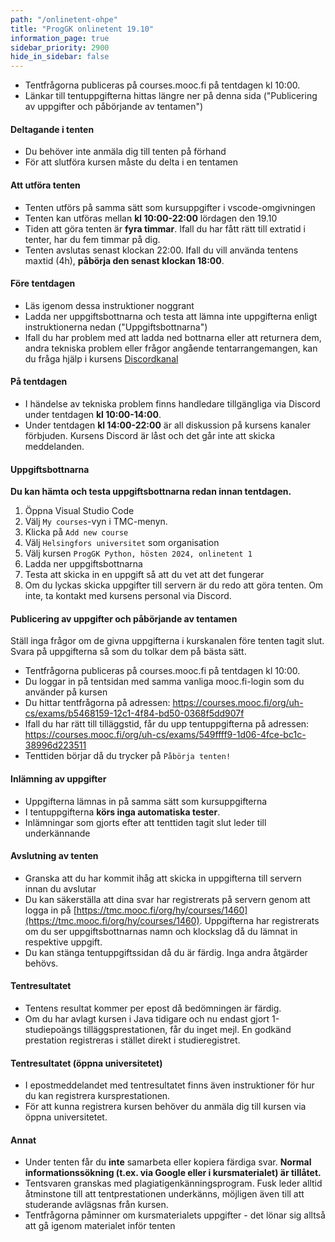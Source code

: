 ```yaml
---
path: "/onlinetent-ohpe"
title: "ProgGK onlinetent 19.10"
information_page: true
sidebar_priority: 2900
hide_in_sidebar: false
---
```


<!--# Ohjelmoinnin perusteet-->

* Tentfrågorna publiceras på courses.mooc.fi på tentdagen kl 10:00.
* Länkar till tentuppgifterna hittas längre ner på denna sida ("Publicering av uppgifter och påbörjande av tentamen")

#### Deltagande i tenten

* Du behöver inte anmäla dig till tenten på förhand
* För att slutföra kursen måste du delta i en tentamen

#### Att utföra tenten

* Tenten utförs på samma sätt som kursuppgifter i vscode-omgivningen
* Tenten kan utföras mellan **kl 10:00-22:00** lördagen den 19.10
* Tiden att göra tenten är **fyra timmar**. Ifall du har fått rätt till extratid i tenter, har du fem timmar på dig. 
* Tenten avslutas senast klockan 22:00. Ifall du vill använda tentens maxtid (4h), **påbörja den senast klockan 18:00**.


#### Före tentdagen

* Läs igenom dessa instruktioner noggrant
* Ladda ner uppgiftsbottnarna och testa att lämna inte uppgifterna enligt instruktionerna nedan ("Uppgiftsbottnarna")
* Ifall du har problem med att ladda ned bottnarna eller att returnera dem, andra tekniska problem eller frågor angående tentarrangemangen, kan du fråga hjälp i kursens [Discordkanal](https://study.cs.helsinki.fi/discord/join/ohjelmoinnin_mooc)

#### På tentdagen

* I händelse av tekniska problem finns handledare tillgängliga via Discord under tentdagen **kl 10:00-14:00**.
* Under tentdagen **kl 14:00-22:00** är all diskussion på kursens kanaler förbjuden. Kursens Discord är låst och det går inte att skicka meddelanden.

#### Uppgiftsbottnarna

**Du kan hämta och testa uppgiftsbottnarna redan innan tentdagen.**

1. Öppna Visual Studio Code
2. Välj `My courses`-vyn i TMC-menyn.
3. Klicka på `Add new course`
4. Välj `Helsingfors universitet` som organisation
5. Välj kursen `ProgGK Python, hösten 2024, onlinetent 1`
6. Ladda ner uppgiftsbottnarna
7. Testa att skicka in en uppgift så att du vet att det fungerar
8. Om du lyckas skicka uppgifter till servern är du redo att göra tenten. Om inte, ta kontakt med kursens personal via Discord.

#### Publicering av uppgifter och påbörjande av tentamen

<notice>
Ställ inga frågor om de givna uppgifterna i kurskanalen före tenten tagit slut. Svara på uppgifterna så som du tolkar dem på bästa sätt. 
</notice>

* Tentfrågorna publiceras på courses.mooc.fi på tentdagen kl 10:00.
* Du loggar in på tentsidan med samma vanliga mooc.fi-login som du använder på kursen 
* Du hittar tentfrågorna på adressen: <a href="https://courses.mooc.fi/org/uh-cs/exams/b5468159-12c1-4f84-bd50-0368f5dd907f">https://courses.mooc.fi/org/uh-cs/exams/b5468159-12c1-4f84-bd50-0368f5dd907f</a>
* Ifall du har rätt till tilläggstid, får du upp tentuppgifterna på adressen: <a href="https://courses.mooc.fi/org/uh-cs/exams/549ffff9-1d06-4fce-bc1c-38996d223511">https://courses.mooc.fi/org/uh-cs/exams/549ffff9-1d06-4fce-bc1c-38996d223511</a>
* Tenttiden börjar då du trycker på `Påbörja tenten!`


#### Inlämning av uppgifter

* Uppgifterna lämnas in på samma sätt som kursuppgifterna
* I tentuppgifterna **körs inga automatiska tester**.
* Inlämningar som gjorts efter att tenttiden tagit slut leder till underkännande

#### Avslutning av tenten

* Granska att du har kommit ihåg att skicka in uppgifterna till servern innan du avslutar
* Du kan säkerställa att dina svar har registrerats på servern genom att logga in på [https://tmc.mooc.fi/org/hy/courses/1460](https://tmc.mooc.fi/org/hy/courses/1460). Uppgifterna har registrerats om du ser uppgiftsbottnarnas namn och klockslag då du lämnat in respektive uppgift.
* Du kan stänga tentuppgiftssidan då du är färdig. Inga andra åtgärder behövs. 

#### Tentresultatet

* Tentens resultat kommer per epost då bedömningen är färdig.
* Om du har avlagt kursen i Java tidigare och nu endast gjort 1-studiepoängs tilläggsprestationen, får du inget mejl. En godkänd prestation registreras i stället direkt i studieregistret.

#### Tentresultatet (öppna universitetet)

* I epostmeddelandet med tentresultatet finns även instruktioner för hur du kan registrera kursprestationen. 
* För att kunna registrera kursen behöver du anmäla dig till kursen via öppna universitetet.

#### Annat

* Under tenten får du **inte** samarbeta eller kopiera färdiga svar. **Normal informationssökning (t.ex. via Google eller i kursmaterialet) är tillåtet.**
* Tentsvaren granskas med plagiatigenkänningsprogram. Fusk leder alltid åtminstone till att tentprestationen underkänns, möjligen även till att studerande avlägsnas från kursen.
* Tentfrågorna påminner om kursmaterialets uppgifter - det lönar sig alltså att gå igenom materialet inför tenten
